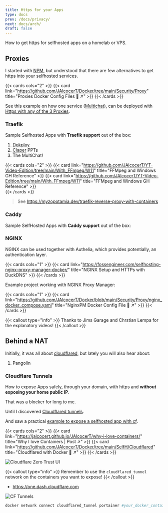 ```yaml
---
title: Https for your Apps
type: docs
prev: /docs/privacy/
next: docs/arch/
draft: false
---
```


How to get https for selfhosted apps on a homelab or VPS.

## Proxies

I started with [NPM](#nginx), but understood that there are few alternatives to get https into your selfhosted services.

{{< cards cols="2" >}}
  {{< card link="https://github.com/JAlcocerT/Docker/tree/main/Security/Proxy" title="Proxies Docker Config Files 🐋 ↗" >}}
{{< /cards >}}

See this example on how one service ([Multichat](https://github.com/JAlcocerT/Streamlit-MultiChat)), can be deployed with [Https with any of the 3 Proxies](https://github.com/JAlcocerT/Docker/tree/main/AI_Gen/Project_MultiChat).


### Traefik

Sample Selfhosted Apps with **Traefik support** out of the box:

1. [Dokploy](https://jalcocert.github.io/JAlcocerT/selfhosted-paas/#dokploy)
2. [Claper](https://jalcocert.github.io/JAlcocerT/creating-presentations-with-ai/#selfhosting-cool-ppt-software) PPTs
3. The MultiChat!

{{< cards cols="2" >}}
  {{< card link="https://github.com/JAlcocerT/YT-Video-Edition/tree/main/With_FFmpeg/W11" title="FFMpeg and Windows GH Reference" >}}
  {{< card link="https://github.com/JAlcocerT/YT-Video-Edition/tree/main/With_FFmpeg/W11" title="FFMpeg and Windows GH Reference" >}}  
{{< /cards >}}

> See https://myzopotamia.dev/traefik-reverse-proxy-with-containers

### Caddy

Sample SelfHosted Apps with **Caddy support** out of the box:

### NGINX

NGINX can be used together with Authelia, which provides potentially, an authentication layer.

{{< cards cols="1" >}}
  {{< card link="https://fossengineer.com/selfhosting-nginx-proxy-manager-docker/" title="NGINX Setup and HTTPs with DuckDNS" >}}
{{< /cards >}}

Example project working with NGINX Proxy Manager:

{{< cards cols="1" >}}
  {{< card link="https://github.com/JAlcocerT/Docker/blob/main/Security/Proxy/nginx_docker_compose.yaml" title="NginxPM Docker Config File 🐋 ↗" >}}
{{< /cards >}}


{{< callout type="info" >}}
Thanks to Jims Garage and Chrstian Lempa for the explanatory videos!
{{< /callout >}}

## Behind a NAT 

Initially, it was all about [cloudflared](#cloudflare-tunnels), but lately you will also hear about:

1. Pangolin

### Cloudflare Tunnels

How to expose Apps safely, through your domain, with https and **without exposing your home public IP**.

That was a blocker for long to me.

Until I discovered [Cloudflared tunnels](https://fossengineer.com/selfhosting-cloudflared-tunnel-docker/).

And saw a practical [example to expose a selfhosted app with cf](https://fossengineer.com/selfhosting-timelite-with-docker/).

{{< cards cols="2" >}}
  {{< card link="https://jalcocert.github.io/JAlcocerT/why-i-love-containers/" title="Why I love Containers | Post ↗" >}}
  {{< card link="https://github.com/JAlcocerT/Docker/tree/main/SelfH/Cloudflared" title="Cloudflared with Docker 🐋 ↗" >}}
{{< /cards >}}

![Cloudflare Zero Trust UI](/blog_img/selfh/CF-Cloudflared.png)

{{< callout type="info" >}}
Remember to use the `cloudflared_tunnel` network on the containers you want to expose!
{{< /callout >}}

* https://one.dash.cloudflare.com

![CF Tunnels](/blog_img/web/Cloudflare/cf-tunnel.png)

```sh
docker network connect cloudflared_tunnel portainer #your_docker_container_to_expose  #network (tunnel) - service
```
